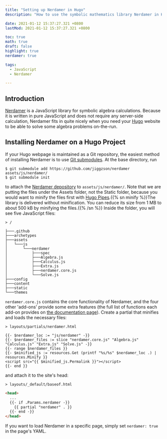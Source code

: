 ```yaml
---
title: "Setting up Nerdamer in Hugo"
description: "How to use the symbolic mathematics library Nerdamer in Hugo."

date: 2021-01-12 15:37:27.321 +0800
lastMod: 2021-01-12 15:37:27.321 +0800

toc: true
math: true
draft: false
highlight: true
nerdamer: true

tags:
  - JavaScript
  - Nerdamer

---
```


## Introduction

[Nerdamer](https://nerdamer.com) is a JavaScript library for symbolic algebra calculations. Because it is written in pure JavaScript and does not require any server-side calculation, Nerdamer fits in quite nicely when you need your [Hugo](https://gohugo.io) website to be able to solve some algebra problems on-the-run.

## Installing Nerdamer on a Hugo Project

If your Hugo webpage is maintained as a Git repository, the easiest method of installing Nerdamer is to use [Git submodules](https://git-scm.com/book/en/v2/Git-Tools-Submodules). At the base directory, run

```console
$ git submodule add https://github.com/jiggzson/nerdamer assets/js/nerdamer/
$ git submodule init
```

to attach the [Nerdamer depository](https://github.com/jiggzson/nerdamer) to `assets/js/nerdamer/`. Note that we are putting the files under the Assets folder, not the Static folder, because you would want to minify the files first with [Hugo Pipes](https://gohugo.io/hugo-pipes/minification/).{{% sn minify %}}The library is delivered without minification. You can reduce its size from 1 MB to about 500 kB by minifying the files.{{% /sn %}} Inside the folder, you will see five JavaScript files:

```filename
> /
```
```plaintext
├───.github
├───archetypes
├───assets
│   └───js
│       └───nerdamer
│           ├───spec
│           ├───Algebra.js
│           ├───Calculus.js
│           ├───Extra.js
│           ├───nerdamer.core.js
│           └───Solve.js
├───config
├───content
├───static
└───themes
```

`nerdamer.core.js` contains the core functionality of Nerdamer, and the four other 'add-ons' provide some extra features (the full list of functions each add-on provides on [the documentation page](https://nerdamer.com/documentation.html)). Create a partial that minifies and loads the necessary files:

```filename
> layouts/partials/nerdamer.html
```
```golang
{{- $nerdamer_loc := "js/nerdamer" -}}
{{- $nerdamer_files := slice "nerdamer.core.js" "Algebra.js" "Calculus.js" "Extra.js" "Solve.js" -}}
{{- range $nerdamer_files }}
{{- $minified_js := resources.Get (printf "%s/%s" $nerdamer_loc .) | resources.Minify }}
<script src="{{ $minified_js.Permalink }}"></script>
{{- end }}
```

and attach it to the site's head:

```filename
> layouts/_default/baseof.html
```
```html
<head>
  ...
  {{- if .Params.nerdamer -}}
    {{ partial "nerdamer" . }}
  {{- end -}}
</head>
```

If you want to load Nerdamer in a specific page, simply set `nerdamer: true` in the page's YAML.


